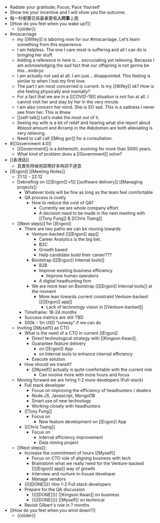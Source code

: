 - Radiate your gratitude; Focus; Pace Yourself
- Show me your incentive and I will show you the outcome.
- 每一秒都要花係最重要嘅**人同事**上面
- [[How do you feel when you wake up?]]
    - {{slider}}
- #miscarriage
    - my [[Wifey]] is laboring now for our #miscarriage. Let’s learn something from this experience.
    - I am helpless. The one I care most is suffering and all I can do is bringing her stuff.
    - Adding a reference in here is ... excruciating yet relieving. Because I am acknowledging the sad fact that our offspring is not gonna be this...embryo 
    - I am actually not sad at all. I am just... disappointed. This feeling is similar to when I lost my first love. 
    - The part I am most concerned is current. Is my [[Wifey]] ok? How is she feeling physically and mentally? 
    - For a fact that we are in a [[COVID-19]] situation is not fun at all. I cannot visit her and stay by her in the very minute.
    - I am also concern her mind. She is SO sad. This is a sadness I never see from her. This is #new 
    - [[self-talk]] Let’s make the most out of it.
    - Seeing my wife is a bit of relief and hearing what she report about #blood amount and #cramp in the #abdomen are both alleviating is very relieving.
    - Need to call call [[Ming gor]] for a consultation.
- #[[Government 4.0]] 
    - [[Government]] is a behemoth, evolving for more than 5000 years. 
    - What kind of problem does a [[Government]] solve?
- [[香港話]]
    - 其實有時候用寫嘢好多時詞不達意
- [[Ergon]] [[Meeting Notes]]
    - 21:12 - 22:12
    - Debriefing on [[[[Ergon]] v1]] [[software delivery]] [[Managing projects]]
        - Whatever tools will be fine as long as the team feel comfortable
        - QA process is costly
            - How to reduce the cost of QA?
                - Currently we are whole company effort.
                - A decision need to be made in the next meeting with [[Tony Fung]] & [[Chris Tsang]]
    - [[Next steps]] for [[Ergon]]
        - There are two paths we can be moving towards
            - Venture-backed [[[[Ergon]] app]]
                - Career Analytics is the big bet.
                - B2C
                - Growth based
                - Help candidate build their career???
            - Bootstrap [[[[Ergon]] Internal tools]]
                - B2B
                - Improve existing business efficiency
                    - Improve human operators
                - A digital headhunting firm
            - We are more lean on Bootstrap [[[[Ergon]] Internal tools]] at the moment
                - More lean towards current constraint Venture-backed [[[[Ergon]] app]]
                    - Lack of technology vision in [[Venture-backed]]
        - Timeframe: 18-24 months
        - Success metrics are still TBD
        - 500k - 1m USD "runway" if we can do 
    - Inviting [[Myself]] as CTO
        - What is the need of a CTO in current [[Ergon]]
            - Direct technological strategy with [[Kingson Kwan]].
            - Guarantee feature delivery
                - on [[Ergon]] App
                - on Internal tools to enhance internal efficiency
            - Execute solution 
        - How should we transit?
            - [[Myself]] actually is quite comfortable with the current role
                - Can involve more with more hours and focus
    - Moving forward we are hiring 1-2 more developers (Full-stack)
        - Full stack developer
            - Focus on improving the efficiency of headhunters / dealers
            - Node.JS, Javascript, MongoDB
            - Smart use of new technology
            - Working closely with headhunters
        - [[Tony Fung]]
            - Focus on 
                - New feature development on [[Ergon]] App
        - [[Chris Tsang]]
            - Focus on 
                - internal efficiency improvement
                - Data mining project
    - [[Next steps]]:
        - Increase the commitment of hours [[Myself]]
            - Focus on CTO role of aligning business with tech
            - Brainstorm what we really need for the Venture-backed [[[[Ergon]] app]] way of growth
            - Interview and nurture in-house developer
            - Manage vendors
        - {{[[DONE]]}}  Hire 1-2 Full stack developers
        - Prepare for the QA discussion
            - {{[[DONE]]}}  [[Kingson Kwan]] on business
            - {{[[DONE]]}}  [[Myself]] on technical
        - Revisit Gilbert's role in ? months
- [[How do you feel when you wind down?]]
    - {{slider}}
